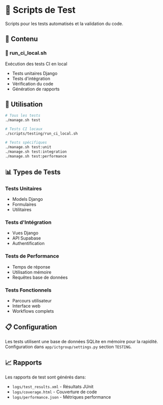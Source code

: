 # 🧪 Scripts de Test

Scripts pour les tests automatisés et la validation du code.

## 📁 Contenu

### 🔄 run_ci_local.sh
Exécution des tests CI en local
- Tests unitaires Django
- Tests d'intégration
- Vérification du code
- Génération de rapports

## 🔧 Utilisation

```bash
# Tous les tests
./manage.sh test

# Tests CI locaux
./scripts/testing/run_ci_local.sh

# Tests spécifiques
./manage.sh test:unit
./manage.sh test:integration
./manage.sh test:performance
```

## 📊 Types de Tests

### Tests Unitaires
- Models Django
- Formulaires
- Utilitaires

### Tests d'Intégration
- Vues Django
- API Supabase
- Authentification

### Tests de Performance
- Temps de réponse
- Utilisation mémoire
- Requêtes base de données

### Tests Fonctionnels
- Parcours utilisateur
- Interface web
- Workflows complets

## 📋 Configuration

Les tests utilisent une base de données SQLite en mémoire pour la rapidité.
Configuration dans `app/ictgroup/settings.py` section `TESTING`.

## 📈 Rapports

Les rapports de test sont générés dans:
- `logs/test_results.xml` - Résultats JUnit
- `logs/coverage.html` - Couverture de code
- `logs/performance.json` - Métriques performance
